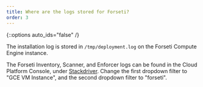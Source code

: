 ```yaml
---
title: Where are the logs stored for Forseti?
order: 3
---
```

{::options auto_ids="false" /}

The installation log is stored in `/tmp/deployment.log` on the Forseti 
Compute Engine instance.

The Forseti Inventory, Scanner, and Enforcer logs can be found in the Cloud 
Platform Console, under [Stackdriver](https://console.cloud.google.com/logs/). 
Change the first dropdown filter to "GCE VM Instance", and the second dropdown 
filter to "forseti".
